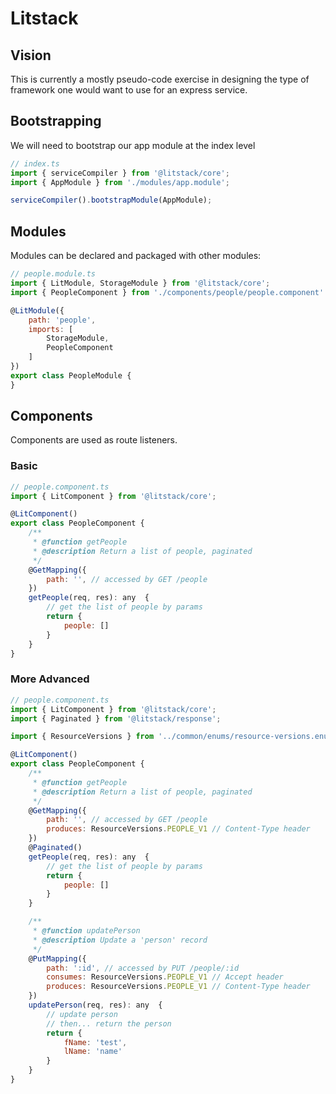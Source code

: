 # Litstack

## Vision

This is currently a mostly pseudo-code exercise in designing the type of framework one would want to use for an express service.

## Bootstrapping
We will need to bootstrap our app module at the index level

```javascript
// index.ts
import { serviceCompiler } from '@litstack/core';
import { AppModule } from './modules/app.module';

serviceCompiler().bootstrapModule(AppModule);
```

## Modules
Modules can be declared and packaged with other modules:

```javascript
// people.module.ts
import { LitModule, StorageModule } from '@litstack/core';
import { PeopleComponent } from './components/people/people.component'

@LitModule({
    path: 'people',
    imports: [
        StorageModule,
        PeopleComponent
    ]
})
export class PeopleModule {
}
```

## Components
Components are used as route listeners.

### Basic
```javascript
// people.component.ts
import { LitComponent } from '@litstack/core';

@LitComponent()
export class PeopleComponent {
    /**
     * @function getPeople
     * @description Return a list of people, paginated
     */ 
    @GetMapping({
        path: '', // accessed by GET /people
    })
    getPeople(req, res): any  {
        // get the list of people by params
        return {
            people: []
        }
    }
}
```

### More Advanced
```javascript
// people.component.ts
import { LitComponent } from '@litstack/core';
import { Paginated } from '@litstack/response';

import { ResourceVersions } from '../common/enums/resource-versions.enum';

@LitComponent()
export class PeopleComponent {
    /**
     * @function getPeople
     * @description Return a list of people, paginated
     */ 
    @GetMapping({
        path: '', // accessed by GET /people
        produces: ResourceVersions.PEOPLE_V1 // Content-Type header
    })
    @Paginated()
    getPeople(req, res): any  {
        // get the list of people by params
        return {
            people: []
        }
    }

    /**
     * @function updatePerson
     * @description Update a 'person' record
     */
    @PutMapping({
        path: ':id', // accessed by PUT /people/:id
        consumes: ResourceVersions.PEOPLE_V1 // Accept header
        produces: ResourceVersions.PEOPLE_V1 // Content-Type header
    })
    updatePerson(req, res): any  {
        // update person
        // then... return the person
        return {
            fName: 'test',
            lName: 'name'
        }
    }
}
```